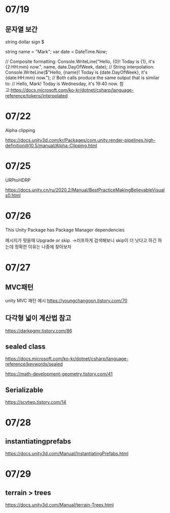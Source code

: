 # 07/19

## 문자열 보간

string dollar sign $

string name = "Mark";
var date = DateTime.Now;

// Composite formatting:
Console.WriteLine("Hello, {0}! Today is {1}, it's {2:HH:mm} now.", name, date.DayOfWeek, date);
// String interpolation:
Console.WriteLine($"Hello, {name}! Today is {date.DayOfWeek}, it's {date:HH:mm} now.");
// Both calls produce the same output that is similar to:
// Hello, Mark! Today is Wednesday, it's 19:40 now.
참고:https://docs.microsoft.com/ko-kr/dotnet/csharp/language-reference/tokens/interpolated

# 07/22

Alpha clipping

https://docs.unity3d.com/kr/Packages/com.unity.render-pipelines.high-definition@10.5/manual/Alpha-Clipping.html

# 07/25

URPtoHDRP

https://docs.unity.cn/ru/2020.2/Manual/BestPracticeMakingBelievableVisuals0.html

# 07/26

This Unity Package has Package Manager dependencies

메시지가 떳을때 Upgrade or skip.
->러프하게 검색해보니 skip이 더 낫다고 하긴 하는데 정확한 이유는 나중에 찾아보자


# 07/27

## MVC패턴

unity MVC 패턴 예시 https://youngchangoon.tistory.com/70

## 다각형 넓이 계산법 참고

https://darkpgmr.tistory.com/86

## sealed class

https://docs.microsoft.com/ko-kr/dotnet/csharp/language-reference/keywords/sealed

https://math-development-geometry.tistory.com/41

## Serializable

https://scvtwo.tistory.com/14

# 07/28

## instantiatingprefabs

https://docs.unity3d.com/Manual/InstantiatingPrefabs.html

# 07/29

## terrain > trees

https://docs.unity3d.com/Manual/terrain-Trees.html
